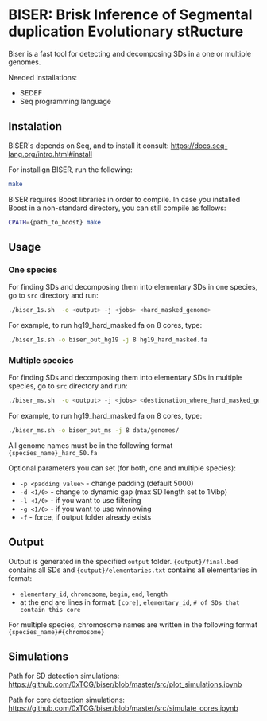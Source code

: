 # BISER: Brisk Inference of Segmental duplication Evolutionary stRucture

Biser is a fast tool for detecting and decomposing SDs in a one or multiple genomes.

Needed installations:
* SEDEF
* Seq programming language


## Instalation

BISER's depends on Seq, and to install it consult:
https://docs.seq-lang.org/intro.html#install

For installign BISER, run the following:
```bash
make
```

BISER requires Boost libraries in order to compile. In case you installed Boost in a non-standard directory, you can still compile as follows:
```bash
CPATH={path_to_boost} make
```

## Usage
### One species
For finding SDs and decomposing them into elementary SDs in one species, go to `src` directory and run:
```bash
./biser_1s.sh  -o <output> -j <jobs> <hard_masked_genome> 
```
For example, to run hg19_hard_masked.fa on 8 cores, type:
```bash
./biser_1s.sh -o biser_out_hg19 -j 8 hg19_hard_masked.fa
```

### Multiple species
For finding SDs and decomposing them into elementary SDs in multiple species, go to `src` directory and run:
```bash
./biser_ms.sh  -o <output> -j <jobs> <destionation_where_hard_masked_genomes_are> 
```
For example, to run hg19_hard_masked.fa on 8 cores, type:
```bash
./biser_ms.sh -o biser_out_ms -j 8 data/genomes/
```


All genome names must be in the following format `{species_name}_hard_50.fa`

Optional parameters you can set (for both, one and multiple species):
* `-p <padding value>` - change padding (default 5000)
* `-d <1/0>` - change to dynamic gap (max SD length set to 1Mbp)
* `-l <1/0>` - if you want to use filtering
* `-g <1/0>` - if you want to use winnowing
* `-f` - force, if output folder already exists

## Output
Output is generated in the specified `output` folder. `{output}/final.bed` contains all SDs and `{output}/elementaries.txt` contains all elementaries in format:
* `elementary_id`, `chromosome`, `begin`, `end`,  `length`
* at the end are lines in format: `[core]`, `elementary_id`, `# of SDs that contain this core`

For multiple species, chromosome names are written in the following format `{species_name}#{chromosome}`

## Simulations
Path for SD detection simulations:
https://github.com/0xTCG/biser/blob/master/src/plot_simulations.ipynb   


Path for core detection simulations:
https://github.com/0xTCG/biser/blob/master/src/simulate_cores.ipynb   

